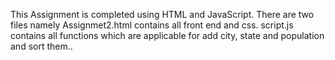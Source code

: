 This Assignment is completed using HTML and JavaScript. There are two files namely Assignmet2.html contains all front end and css. script.js contains all functions which are applicable for add city, state and population and sort them..
